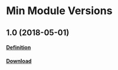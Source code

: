 # Min Module Versions

## 1.0 (2018-05-01)
#### [Definition](https://ltac-global.github.io/TBX_min_module/TBX_min_module_1.0/Min%20Module%20Definition.pdf)
#### [Download](https://ltac-global.github.io/TBX_min_module/TBX_min_module_1.0.zip)
